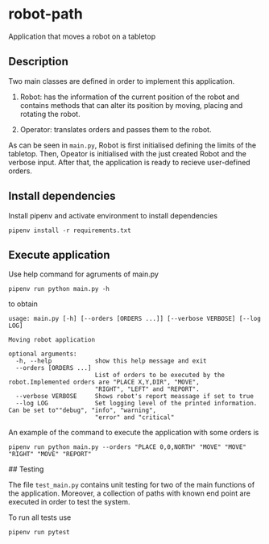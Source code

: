 # robot-path

Application that moves a robot on a tabletop

## Description

Two main classes are defined in order to implement this application.

1. Robot: has the information of the current position of the robot and contains methods that can alter
its position by moving, placing and rotating the robot.

2. Operator: translates orders and passes them to the robot. 

As can be seen in `main.py`, Robot is first initialised defining the limits of the tabletop. Then, Opeator is initialised with the just created Robot and the verbose input. After that, the application is ready to recieve user-defined orders.

## Install dependencies

Install pipenv and activate environment to install dependencies

```
pipenv install -r requirements.txt
```

## Execute application

Use help command for agruments of main.py

```
pipenv run python main.py -h
```

to obtain

```
usage: main.py [-h] [--orders [ORDERS ...]] [--verbose VERBOSE] [--log LOG]

Moving robot application

optional arguments:
  -h, --help            show this help message and exit
  --orders [ORDERS ...]
                        List of orders to be executed by the robot.Implemented orders are "PLACE X,Y,DIR", "MOVE",
                        "RIGHT", "LEFT" and "REPORT".
  --verbose VERBOSE     Shows robot's report meassage if set to true
  --log LOG             Set logging level of the printed information. Can be set to""debug", "info", "warning",
                        "error" and "critical"
```

An example of the command to execute the application with some orders is

```
pipenv run python main.py --orders "PLACE 0,0,NORTH" "MOVE" "MOVE" "RIGHT" "MOVE" "REPORT"
```

## Testing

The file `test_main.py` contains unit testing for two of the main functions of the application. Moreover, a collection of paths with known end point are executed in order to test the system.

To run all tests use

```
pipenv run pytest
```